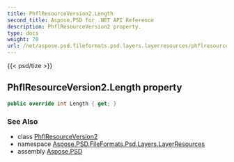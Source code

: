 ```yaml
---
title: PhflResourceVersion2.Length
second_title: Aspose.PSD for .NET API Reference
description: PhflResourceVersion2 property. 
type: docs
weight: 70
url: /net/aspose.psd.fileformats.psd.layers.layerresources/phflresourceversion2/length/
---
```

{{< psd/tize >}}
## PhflResourceVersion2.Length property

```csharp
public override int Length { get; }
```

### See Also

* class [PhflResourceVersion2](../)
* namespace [Aspose.PSD.FileFormats.Psd.Layers.LayerResources](../../phflresourceversion2/)
* assembly [Aspose.PSD](../../../)



